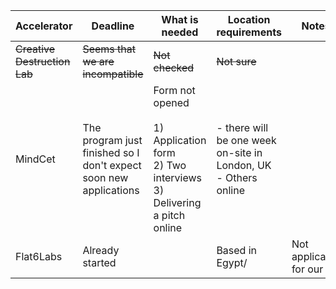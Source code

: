 | Accelerator                  | Deadline                                                          | What is needed                                                                                  | Location requirements                                             | Notes                  |
| ---------------------------- | ----------------------------------------------------------------- | ----------------------------------------------------------------------------------------------- | ----------------------------------------------------------------- | ---------------------- |
| ~~Creative Destruction Lab~~ | ~~Seems that we are incompatible~~                                | ~~Not checked~~                                                                                 | ~~Not sure~~                                                      |                        |
| MindCet                      | The program just finished so I don't expect soon new applications | Form not opened<br><br>1) Application form<br>2) Two interviews<br>3) Delivering a pitch online | - there will be one week on-site in London, UK<br>- Others online |                        |
| Flat6Labs                    | Already started                                                   |                                                                                                 | Based in Egypt/                                                   | Not applicable for our |
